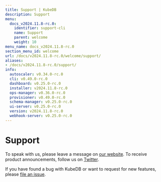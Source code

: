 ```yaml
---
title: Support | KubeDB
description: Support
menu:
  docs_v2024.11.8-rc.0:
    identifier: support-cli
    name: Support
    parent: welcome
    weight: 10
menu_name: docs_v2024.11.8-rc.0
section_menu_id: welcome
url: /docs/v2024.11.8-rc.0/welcome/support/
aliases:
- /docs/v2024.11.8-rc.0/support/
info:
  autoscaler: v0.34.0-rc.0
  cli: v0.49.0-rc.0
  dashboard: v0.25.0-rc.0
  installer: v2024.11.8-rc.0
  ops-manager: v0.36.0-rc.0
  provisioner: v0.49.0-rc.0
  schema-manager: v0.25.0-rc.0
  ui-server: v0.25.0-rc.0
  version: v2024.11.8-rc.0
  webhook-server: v0.25.0-rc.0
---
```


# Support

To speak with us, please leave a message on [our website](https://appscode.com/contact/). To receive product announcements, follow us on [Twitter](https://twitter.com/KubeDB).

If you have found a bug with KubeDB or want to request for new features, please [file an issue](https://github.com/kubedb/project/issues/new).

